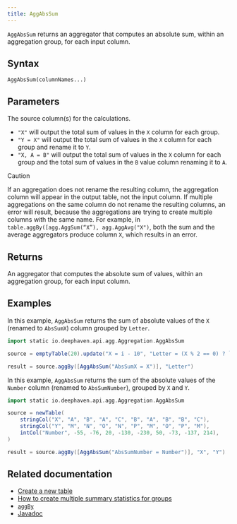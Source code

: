```yaml
---
title: AggAbsSum
---
```


`AggAbsSum` returns an aggregator that computes an absolute sum, within an aggregation group, for each input column.

## Syntax

```
AggAbsSum(columnNames...)
```

## Parameters

<ParamTable>
<Param name="columnNames" type="String...">

The source column(s) for the calculations.

- `"X"` will output the total sum of values in the `X` column for each group.
- `"Y = X"` will output the total sum of values in the `X` column for each group and rename it to `Y`.
- `"X, A = B"` will output the total sum of values in the `X` column for each group and the total sum of values in the `B` value column renaming it to `A`.

</Param>
</ParamTable>

> [!CAUTION]
> If an aggregation does not rename the resulting column, the aggregation column will appear in the output table, not the input column. If multiple aggregations on the same column do not rename the resulting columns, an error will result, because the aggregations are trying to create multiple columns with the same name. For example, in `table.aggBy([agg.AggSum(“X”), agg.AggAvg("X")`, both the sum and the average aggregators produce column `X`, which results in an error.

## Returns

An aggregator that computes the absolute sum of values, within an aggregation group, for each input column.

## Examples

In this example, `AggAbsSum` returns the sum of absolute values of the `X` (renamed to `AbsSumX`) column grouped by `Letter`.

```groovy order=source,result
import static io.deephaven.api.agg.Aggregation.AggAbsSum

source = emptyTable(20).update("X = i - 10", "Letter = (X % 2 == 0) ? `A` : `B`")

result = source.aggBy([AggAbsSum("AbsSumX = X")], "Letter")
```

In this example, `AggAbsSum` returns the sum of the absolute values of the `Number` column (renamed to `AbsSumNumber`), grouped by `X` and `Y`.

```groovy order=source,result
import static io.deephaven.api.agg.Aggregation.AggAbsSum

source = newTable(
    stringCol("X", "A", "B", "A", "C", "B", "A", "B", "B", "C"),
    stringCol("Y", "M", "N", "O", "N", "P", "M", "O", "P", "M"),
    intCol("Number", -55, -76, 20, -130, -230, 50, -73, -137, 214),
)

result = source.aggBy([AggAbsSum("AbsSumNumber = Number")], "X", "Y")
```

## Related documentation

- [Create a new table](../../../how-to-guides/new-and-empty-table.md#newtable)
- [How to create multiple summary statistics for groups](../../../how-to-guides/combined-aggregations.md)
- [`aggBy`](./aggBy.md)
- [Javadoc](https://deephaven.io/core/javadoc/io/deephaven/api/agg/Aggregation.html#AggAbsSum(java.lang.String...))
